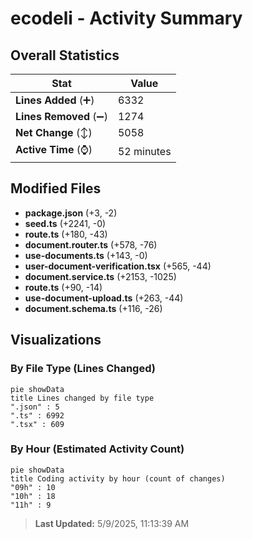 # ecodeli - Activity Summary 

## Overall Statistics

| Stat                   | Value                                                             |
| ---------------------- | ----------------------------------------------------------------- |
| **Lines Added** (➕)   | 6332                                          |
| **Lines Removed** (➖) | 1274                                        |
| **Net Change** (↕)    | 5058                |
| **Active Time** (⌚)   | 52 minutes |


## Modified Files
- **package.json** (+3, -2)
- **seed.ts** (+2241, -0)
- **route.ts** (+180, -43)
- **document.router.ts** (+578, -76)
- **use-documents.ts** (+143, -0)
- **user-document-verification.tsx** (+565, -44)
- **document.service.ts** (+2153, -1025)
- **route.ts** (+90, -14)
- **use-document-upload.ts** (+263, -44)
- **document.schema.ts** (+116, -26)

## Visualizations

### By File Type (Lines Changed)

```mermaid
pie showData
title Lines changed by file type
".json" : 5
".ts" : 6992
".tsx" : 609
```

### By Hour (Estimated Activity Count)

```mermaid
pie showData
title Coding activity by hour (count of changes)
"09h" : 10
"10h" : 18
"11h" : 9
```


> **Last Updated:** 5/9/2025, 11:13:39 AM